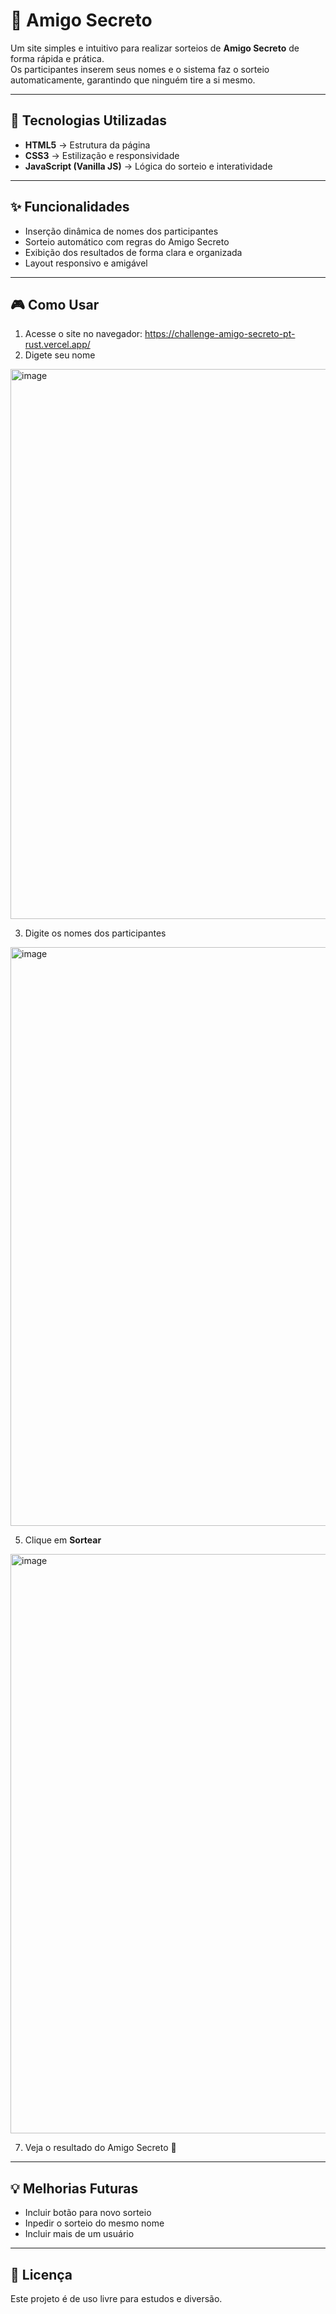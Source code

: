 <h1>🎁 Amigo Secreto</h1> 

Um site simples e intuitivo para realizar sorteios de **Amigo Secreto** de forma rápida e prática.  
Os participantes inserem seus nomes e o sistema faz o sorteio automaticamente, garantindo que ninguém tire a si mesmo.  

---

## 🚀 Tecnologias Utilizadas  

- **HTML5** → Estrutura da página  
- **CSS3** → Estilização e responsividade  
- **JavaScript (Vanilla JS)** → Lógica do sorteio e interatividade  

---

## ✨ Funcionalidades  

- Inserção dinâmica de nomes dos participantes  
- Sorteio automático com regras do Amigo Secreto  
- Exibição dos resultados de forma clara e organizada  
- Layout responsivo e amigável  


---

## 🎮 Como Usar  

1. Acesse o site no navegador: https://challenge-amigo-secreto-pt-rust.vercel.app/
2. Digete seu nome
<img width="1701" height="880" alt="image" src="https://github.com/user-attachments/assets/2af6f846-441f-4e56-bd35-1d75704faf9c" />

3. Digite os nomes dos participantes
<img width="1909" height="926" alt="image" src="https://github.com/user-attachments/assets/4e794a95-cf4f-4d82-904f-0db8697b2e73" />



5. Clique em **Sortear**
<img width="1906" height="927" alt="image" src="https://github.com/user-attachments/assets/34ed0ea0-c5c8-43fe-a009-b198038ba72d" />

7. Veja o resultado do Amigo Secreto 🎉  

---

## 💡 Melhorias Futuras  

- Incluir botão para novo sorteio
- Inpedir o sorteio do mesmo nome
- Incluir mais de um usuário

---

## 📄 Licença  

Este projeto é de uso livre para estudos e diversão. 
